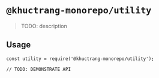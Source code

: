 # `@khuctrang-monorepo/utility`

> TODO: description

## Usage

```
const utility = require('@khuctrang-monorepo/utility');

// TODO: DEMONSTRATE API
```

